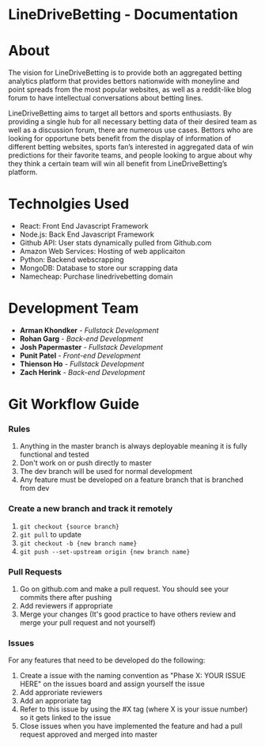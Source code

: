 # LineDriveBetting - Documentation 

# About

The vision for LineDriveBetting is to provide both an aggregated betting analytics platform that provides bettors nationwide with moneyline and point spreads from the most popular websites, as well as a reddit-like blog forum to have intellectual conversations about betting lines.

LineDriveBetting aims to target all bettors and sports enthusiasts. By providing a single hub for all necessary betting data of their desired team as well as a discussion forum, there are numerous use cases. Bettors who are looking for opportune bets benefit from the display of information of different betting websites, sports fan’s interested in aggregated data of win predictions for their favorite teams, and people looking to argue about why they think a certain team will win all benefit from LineDriveBetting’s platform.

# Technolgies Used

* React: Front End Javascript Framework
* Node.js: Back End Javascript Framework 
* Github API: User stats dynamically pulled from Github.com
* Amazon Web Services: Hosting of web applicaiton
* Python: Backend webscrapping
* MongoDB: Database to store our scrapping data
* Namecheap: Purchase linedrivebetting domain


# Development Team 

* **Arman Khondker** - *Fullstack Development*
* **Rohan Garg** - *Back-end Development*
* **Josh Papermaster** - *Fullstack Development*
* **Punit Patel** - *Front-end Development*
* **Thienson Ho** - *Fullstack Development*
* **Zach Herink** - *Back-end Development*





# Git Workflow Guide
### Rules
1. Anything in the master branch is always deployable meaning it is fully functional and tested
2. Don't work on or push directly to master 
3. The dev branch will be used for normal development
4. Any feature must be developed on a feature branch that is branched from dev

### Create a new branch and track it remotely
1. `git checkout {source branch}`
2. `git pull` to update
3. `git checkout -b {new branch name}`
4. `git push --set-upstream origin {new branch name}`

### Pull Requests
1. Go on github.com and make a pull request. You should see your commits there after pushing
2. Add reviewers if appropriate
3. Merge your changes (It's good practice to have others review and merge your pull request and not yourself)

### Issues
For any features that need to be developed do the following:
1. Create a issue with the naming convention as "Phase X: YOUR ISSUE HERE" on the issues board and assign yourself the issue
2. Add approriate reviewers
3. Add an approriate tag
4. Refer to this issue by using the #X tag (where X is your issue number) so it gets linked to the issue
5. Close issues when you have implemented the feature and had a pull request approved and merged into master 
